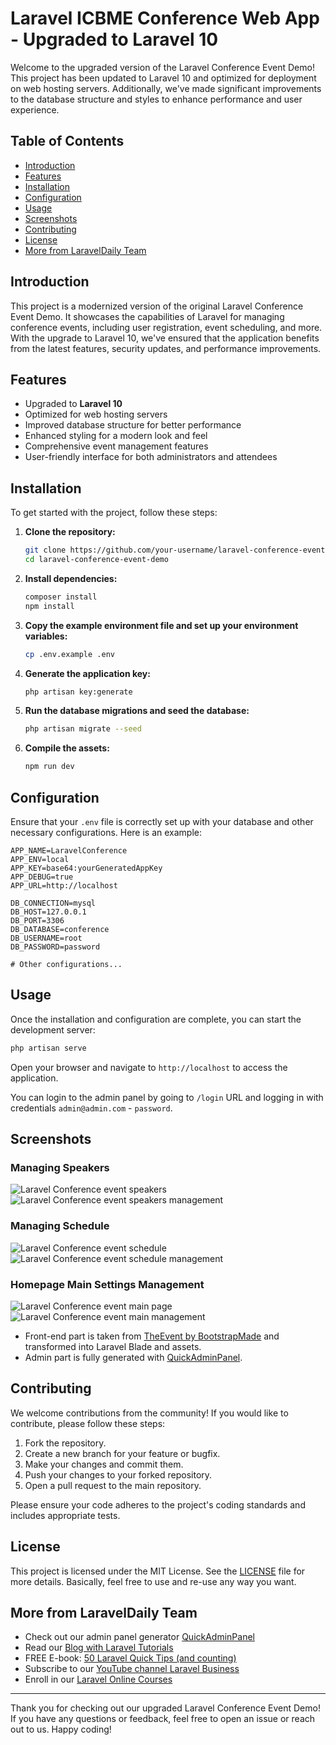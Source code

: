 
# Laravel ICBME Conference Web App - Upgraded to Laravel 10

Welcome to the upgraded version of the Laravel Conference Event Demo! This project has been updated to Laravel 10 and optimized for deployment on web hosting servers. Additionally, we've made significant improvements to the database structure and styles to enhance performance and user experience.

## Table of Contents

- [Introduction](#introduction)
- [Features](#features)
- [Installation](#installation)
- [Configuration](#configuration)
- [Usage](#usage)
- [Screenshots](#screenshots)
- [Contributing](#contributing)
- [License](#license)
- [More from LaravelDaily Team](#more-from-laraveldaily-team)

## Introduction

This project is a modernized version of the original Laravel Conference Event Demo. It showcases the capabilities of Laravel for managing conference events, including user registration, event scheduling, and more. With the upgrade to Laravel 10, we've ensured that the application benefits from the latest features, security updates, and performance improvements.

## Features

- Upgraded to **Laravel 10**
- Optimized for web hosting servers
- Improved database structure for better performance
- Enhanced styling for a modern look and feel
- Comprehensive event management features
- User-friendly interface for both administrators and attendees

## Installation

To get started with the project, follow these steps:

1. **Clone the repository:**

    ```bash
    git clone https://github.com/your-username/laravel-conference-event-demo.git
    cd laravel-conference-event-demo
    ```

2. **Install dependencies:**

    ```bash
    composer install
    npm install
    ```

3. **Copy the example environment file and set up your environment variables:**

    ```bash
    cp .env.example .env
    ```

4. **Generate the application key:**

    ```bash
    php artisan key:generate
    ```

5. **Run the database migrations and seed the database:**

    ```bash
    php artisan migrate --seed
    ```

6. **Compile the assets:**

    ```bash
    npm run dev
    ```

## Configuration

Ensure that your `.env` file is correctly set up with your database and other necessary configurations. Here is an example:

```env
APP_NAME=LaravelConference
APP_ENV=local
APP_KEY=base64:yourGeneratedAppKey
APP_DEBUG=true
APP_URL=http://localhost

DB_CONNECTION=mysql
DB_HOST=127.0.0.1
DB_PORT=3306
DB_DATABASE=conference
DB_USERNAME=root
DB_PASSWORD=password

# Other configurations...
```

## Usage

Once the installation and configuration are complete, you can start the development server:

```bash
php artisan serve
```

Open your browser and navigate to `http://localhost` to access the application.

You can login to the admin panel by going to `/login` URL and logging in with credentials `admin@admin.com` - `password`.

## Screenshots

### Managing Speakers

![Laravel Conference event speakers](https://laraveldaily.com/wp-content/uploads/2019/09/Screen-Shot-2019-09-26-at-11.43.03-AM.png)
![Laravel Conference event speakers management](https://laraveldaily.com/wp-content/uploads/2019/09/Screen-Shot-2019-09-26-at-11.40.12-AM.png)

### Managing Schedule

![Laravel Conference event schedule](https://laraveldaily.com/wp-content/uploads/2019/09/Screen-Shot-2019-09-26-at-11.39.17-AM.png)
![Laravel Conference event schedule management](https://laraveldaily.com/wp-content/uploads/2019/09/Screen-Shot-2019-09-26-at-11.40.27-AM.png)

### Homepage Main Settings Management

![Laravel Conference event main page](https://laraveldaily.com/wp-content/uploads/2019/09/800.png)
![Laravel Conference event main management](https://laraveldaily.com/wp-content/uploads/2019/09/Screen-Shot-2019-09-26-at-11.54.02-AM.png)

- Front-end part is taken from [TheEvent by BootstrapMade](https://bootstrapmade.com/theevent-conference-event-bootstrap-template/) and transformed into Laravel Blade and assets.
- Admin part is fully generated with [QuickAdminPanel](https://2019.quickadminpanel.com).

## Contributing

We welcome contributions from the community! If you would like to contribute, please follow these steps:

1. Fork the repository.
2. Create a new branch for your feature or bugfix.
3. Make your changes and commit them.
4. Push your changes to your forked repository.
5. Open a pull request to the main repository.

Please ensure your code adheres to the project's coding standards and includes appropriate tests.

## License

This project is licensed under the MIT License. See the [LICENSE](LICENSE) file for more details. Basically, feel free to use and re-use any way you want.

## More from LaravelDaily Team

- Check out our admin panel generator [QuickAdminPanel](https://quickadminpanel.com)
- Read our [Blog with Laravel Tutorials](https://laraveldaily.com)
- FREE E-book: [50 Laravel Quick Tips (and counting)](https://laraveldaily.com/free-e-book-40-laravel-quick-tips-and-counting/)
- Subscribe to our [YouTube channel Laravel Business](https://www.youtube.com/channel/UCTuplgOBi6tJIlesIboymGA)
- Enroll in our [Laravel Online Courses](https://laraveldaily.teachable.com/)

---

Thank you for checking out our upgraded Laravel Conference Event Demo! If you have any questions or feedback, feel free to open an issue or reach out to us. Happy coding!
